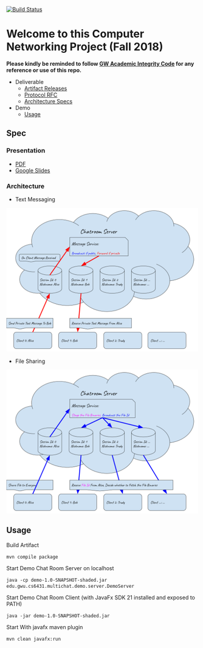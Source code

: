 [![Build Status](https://travis-ci.org/1988warren/multi-chat.svg?branch=master)](https://travis-ci.org/1988warren/multi-chat)

# Welcome to this Computer Networking Project (Fall 2018)

__Please kindly be reminded to follow [GW Academic Integrity Code](https://studentconduct.gwu.edu/code-academic-integrity) for any reference or use of this repo.__

- Deliverable
  * [Artifact Releases](https://github.com/1988warren/multi-chat/releases)
  * [Protocol RFC](https://github.com/1988warren/multi-chat/blob/spec/rfc.txt)
  * [Architecture Specs](#spec)
- Demo
  * [Usage](#usage)
  
## Spec

### Presentation
  * [PDF](https://github.com/1988warren/multi-chat/blob/spec/chatroom_presentation.pdf)
  * [Google Slides](https://docs.google.com/presentation/d/e/2PACX-1vTjtVsFY7YeCoiKiVj9k3T15V7TWpy_qFmHckHJSmGLAJyhZxDrWPs6eKQEQgVmvoxUP8KYXdM4xBNe/pub?start=false&loop=false&delayms=3000)

### Architecture

- Text Messaging

![text](https://github.com/1988warren/multi-chat/blob/spec/Designs_of_Text_Messaging.svg)

- File Sharing

![file](https://github.com/1988warren/multi-chat/blob/spec/Designs_of_File_Sharing.svg)


## Usage

Build Artifact
```shell
mvn compile package
```

Start Demo Chat Room Server on localhost
```shell
java -cp demo-1.0-SNAPSHOT-shaded.jar edu.gwu.cs6431.multichat.demo.server.DemoServer
```

Start Demo Chat Room Client (with JavaFx SDK 21 installed and exposed to PATH)
```shell
java -jar demo-1.0-SNAPSHOT-shaded.jar
```

Start With javafx maven plugin
```shell
mvn clean javafx:run
```
